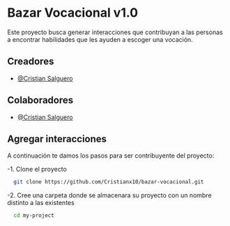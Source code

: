 
# Bazar Vocacional v1.0

Este proyecto busca generar interacciones que contribuyan a las personas a encontrar habilidades que les ayuden a escoger una vocación.


## Creadores

- [@Cristian Salguero](https://github.com/Cristianx10)

## Colaboradores

- [@Cristian Salguero](https://github.com/Cristianx10)


## Agregar interacciones

A continuación te damos los pasos para ser contribuyente del proyecto:

-1. Clone el proyecto

```bash
  git clone https://github.com/Cristianx10/bazar-vocacional.git
```

-2. Cree una carpeta donde se almacenara su proyecto con un nombre distinto a las existentes

```bash
  cd my-project
```

